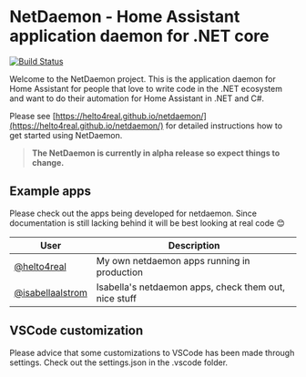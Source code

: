 # NetDaemon - Home Assistant application daemon for .NET core

[![Build Status](https://dev.azure.com/helto4real0721/NetDaemon/_apis/build/status/NetDaemon%20CI%20pipeline?branchName=master)](https://dev.azure.com/helto4real0721/NetDaemon/_build/latest?definitionId=3&branchName=master)

Welcome to the NetDaemon project. This is the application daemon for Home Assistant for people that love to write code in the .NET ecosystem and want to do their automation for Home Assistant in .NET and C#.

Please see [https://helto4real.github.io/netdaemon/](https://helto4real.github.io/netdaemon/) for detailed instructions how to get started using NetDaemon.

>**The NetDaemon is currently in alpha release so expect things to change.**

## Example apps

Please check out the apps being developed for netdaemon. Since documentation is still lacking behind it will be best looking at real code 😊

| User                                                                                                    | Description                                           |
| ------------------------------------------------------------------------------------------------------- | ----------------------------------------------------- |
| [@helto4real](https://github.com/helto4real/hassio/tree/master/netdaemon/apps)                         | My own netdaemon apps running in production           |
| [@isabellaalstrom](https://github.com/isabellaalstrom/home-assistant-config/tree/master/netdaemon/apps) | Isabella's netdaemon apps, check them out, nice stuff |

## VSCode customization

Please advice that some customizations to VSCode has been made through settings. Check out the settings.json in the .vscode folder.
